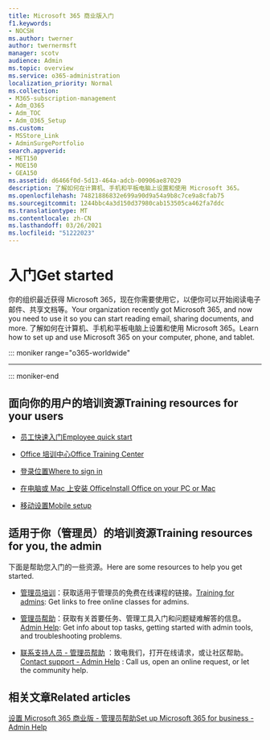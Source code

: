 ```yaml
---
title: Microsoft 365 商业版入门
f1.keywords:
- NOCSH
ms.author: twerner
author: twernermsft
manager: scotv
audience: Admin
ms.topic: overview
ms.service: o365-administration
localization_priority: Normal
ms.collection:
- M365-subscription-management
- Adm_O365
- Adm_TOC
- Adm_O365_Setup
ms.custom:
- MSStore_Link
- AdminSurgePortfolio
search.appverid:
- MET150
- MOE150
- GEA150
ms.assetid: d6466f0d-5d13-464a-adcb-00906ae87029
description: 了解如何在计算机、手机和平板电脑上设置和使用 Microsoft 365。
ms.openlocfilehash: 74821886832e699a90d9a54a9b8c7ce9a8cfab75
ms.sourcegitcommit: 1244bbc4a3d150d37980cab153505ca462fa7ddc
ms.translationtype: MT
ms.contentlocale: zh-CN
ms.lasthandoff: 03/26/2021
ms.locfileid: "51222023"
---
```

# <a name="get-started"></a><span data-ttu-id="f05a3-103">入门</span><span class="sxs-lookup"><span data-stu-id="f05a3-103">Get started</span></span>

<span data-ttu-id="f05a3-104">你的组织最近获得 Microsoft 365，现在你需要使用它，以便你可以开始阅读电子邮件、共享文档等。</span><span class="sxs-lookup"><span data-stu-id="f05a3-104">Your organization recently got Microsoft 365, and now you need to use it so you can start reading email, sharing documents, and more.</span></span> <span data-ttu-id="f05a3-105">了解如何在计算机、手机和平板电脑上设置和使用 Microsoft 365。</span><span class="sxs-lookup"><span data-stu-id="f05a3-105">Learn how to set up and use Microsoft 365 on your computer, phone, and tablet.</span></span>
  
::: moniker range="o365-worldwide"

****


::: moniker-end

## <a name="training-resources-for-your-users"></a><span data-ttu-id="f05a3-106">面向你的用户的培训资源</span><span class="sxs-lookup"><span data-stu-id="f05a3-106">Training resources for your users</span></span>


- [<span data-ttu-id="f05a3-107">员工快速入门</span><span class="sxs-lookup"><span data-stu-id="f05a3-107">Employee quick start</span></span>](https://support.microsoft.com/office/b9700090-ce64-4046-ab92-ce8488a7bc0f)
    
- [<span data-ttu-id="f05a3-108">Office 培训中心</span><span class="sxs-lookup"><span data-stu-id="f05a3-108">Office Training Center</span></span>](https://support.microsoft.com/office/b8f02f81-ec85-4493-a39b-4c48e6bc4bfb)
    
- [<span data-ttu-id="f05a3-109">登录位置</span><span class="sxs-lookup"><span data-stu-id="f05a3-109">Where to sign in</span></span>](https://support.microsoft.com/office/e9eb7d51-5430-4929-91ab-6157c5a050b4)
    
- [<span data-ttu-id="f05a3-110">在电脑或 Mac 上安装 Office</span><span class="sxs-lookup"><span data-stu-id="f05a3-110">Install Office on your PC or Mac</span></span>](https://support.microsoft.com/office/4414eaaf-0478-48be-9c42-23adc4716658)
    
- [<span data-ttu-id="f05a3-111">移动设置</span><span class="sxs-lookup"><span data-stu-id="f05a3-111">Mobile setup</span></span>](https://support.microsoft.com/office/7dabb6cb-0046-40b6-81fe-767e0b1f014f)
    
## <a name="training-resources-for-you-the-admin"></a><span data-ttu-id="f05a3-112">适用于你（管理员）的培训资源</span><span class="sxs-lookup"><span data-stu-id="f05a3-112">Training resources for you, the admin</span></span>

<span data-ttu-id="f05a3-113">下面是帮助您入门的一些资源。</span><span class="sxs-lookup"><span data-stu-id="f05a3-113">Here are some resources to help you get started.</span></span>
  
- <span data-ttu-id="f05a3-114">[管理员培训](../index.yml)：获取适用于管理员的免费在线课程的链接。</span><span class="sxs-lookup"><span data-stu-id="f05a3-114">[Training for admins](../index.yml): Get links to free online classes for admins.</span></span>
    
- <span data-ttu-id="f05a3-115">[管理员帮助](https://docs.microsoft.com/microsoft-365/business-video/admin-center-overview)：获取有关首要任务、管理工具入门和问题疑难解答的信息。</span><span class="sxs-lookup"><span data-stu-id="f05a3-115">[Admin Help](https://docs.microsoft.com/microsoft-365/business-video/admin-center-overview): Get info about top tasks, getting started with admin tools, and troubleshooting problems.</span></span>
    
- <span data-ttu-id="f05a3-116">[联系支持人员 - 管理员帮助](../contact-support-for-business-products.md) ：致电我们，打开在线请求，或让社区帮助。</span><span class="sxs-lookup"><span data-stu-id="f05a3-116">[Contact support - Admin Help](../contact-support-for-business-products.md) : Call us, open an online request, or let the community help.</span></span> 
    
## <a name="related-articles"></a><span data-ttu-id="f05a3-117">相关文章</span><span class="sxs-lookup"><span data-stu-id="f05a3-117">Related articles</span></span>

[<span data-ttu-id="f05a3-118">设置 Microsoft 365 商业版 - 管理员帮助</span><span class="sxs-lookup"><span data-stu-id="f05a3-118">Set up Microsoft 365 for business - Admin Help</span></span>](../setup/setup.md)